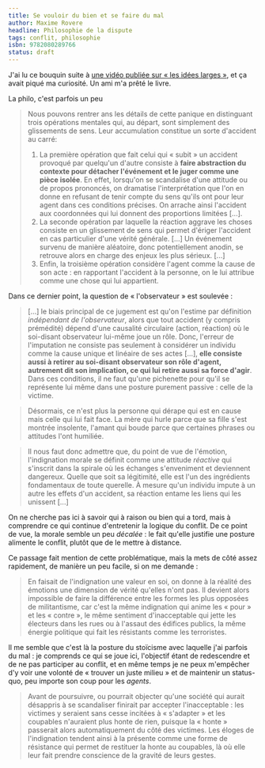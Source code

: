 ```yaml
---
title: Se vouloir du bien et se faire du mal
author: Maxime Rovere
headline: Philosophie de la dispute
tags: conflit, philosophie
isbn: 9782080289766
status: draft
---
```


J'ai lu ce bouquin suite à [une vidéo publiée sur « les idées larges »](https://www.youtube.com/watch?v=icZNfugCBIU), et ça avait piqué ma curiosité. Un ami m'a prêté le livre.

La philo, c'est parfois un peu 

> Nous pouvons rentrer ans les détails de cette panique en distinguant trois opérations mentales qui, au départ, sont simplement des glissements de sens. Leur accumulation constitue un sorte d'accident au carré:
> 
> 1. La première opération que fait celui qui « subit » un accident provoqué par quelqu'un d'autre consiste à **faire abstraction du contexte pour détacher l'événement et le juger comme une pièce isolée**. En effet, lorsqu'on se scandalise d'une attitude ou de propos prononcés, on dramatise l'interprétation que l'on en donne en refusant de tenir compte du sens qu'ils ont pour leur agent dans ces conditions précises. On arrache ainsi l'accident aux coordonnées qui lui donnent des proportions limitées  [...].
> 2. La seconde opération par laquelle la réaction aggrave les choses consiste en un glissement de sens qui permet d'ériger l'accident en cas particulier d'une vérité générale. [...] Un événement survenu de manière aléatoire, donc potentiellement anodin, se retrouve alors en charge des enjeux les plus sérieux. [...]
> 3. Enfin, la troisième opération considère l'agent comme la cause de son acte : en rapportant l'accident à la personne, on le lui attribue comme une chose qui lui appartient. 

Dans ce dernier point, la question de « l'observateur » est soulevée :

> [...] le biais principal de ce jugement est qu'on l'estime par définition *indépendant de l'observateur*, alors que tout accident (y compris prémédité) dépend d'une causalité circulaire (action, réaction) où le soi-disant observateur lui-même joue un rôle. Donc, l'erreur de l'imputation ne consiste pas seulement à considérer un individu comme la cause unique et linéaire de ses actes [...], **elle consiste aussi à retirer au soi-disant observateur son rôle d'agent, autrement dit son implication, ce qui lui retire aussi sa force d'agir**. Dans ces conditions, il ne faut qu'une pichenette pour qu'il se représente lui même dans une posture purement passive : celle de la victime.

> Désormais, ce n'est plus la personne qui dérape qui est en cause mais celle qui lui fait face. La mère qui hurle parce que sa fille s'est montrée insolente, l'amant qui boude parce que certaines phrases ou attitudes l'ont humiliée.


> Il nous faut donc admettre que, du point de vue de l'émotion, l'indignation morale se définit comme une attitude *réactive* qui s'inscrit dans la spirale où les échanges s'enveniment et deviennent dangereux. Quelle que soit sa légitimité, elle est l'un des ingrédients fondamentaux de toute querelle. À mesure qu'un individu impute à un autre les effets d'un accident, sa réaction entame les liens qui les unissent [...]

On ne cherche pas ici à savoir qui à raison ou bien qui a tord, mais à comprendre ce qui continue d'entretenir la logique du conflit. De ce point de vue, la morale semble un peu *décalée* : le fait qu'elle justifie une posture alimente le conflit, plutôt que de le mettre à distance.

Ce passage fait mention de cette problématique, mais la mets de côté assez rapidement, de manière un peu facile, si on me demande :

> En faisait de l'indignation une valeur en soi, on donne à la réalité des émotions une dimension de vérité qu'elles n'ont pas. Il devient alors impossible de faire la différence entre les formes les plus opposées de militantisme, car c'est la même indignation qui anime les « pour » et les « contre », le même sentiment d'inacceptable qui jette les électeurs dans les rues ou à l'assaut des édifices publics, la même énergie politique qui fait les résistants comme les terroristes.

Il me semble que c'est là la posture du stoïcisme avec laquelle j'ai parfois du mal : je comprends ce qui se joue ici, l'objectif étant de redescendre et de ne pas participer au conflit, et en même temps je ne peux m'empêcher d'y voir une volonté de « trouver un juste milieu » et de maintenir un status-quo, peu importe son coup pour les *agents*. 

> Avant de poursuivre, ou pourrait objecter qu'une société qui aurait désappris à se scandaliser finirait par accepter l'inacceptable : les victimes y seraient sans cesse incitées à « s'adapter » et les coupables n'auraient plus honte de rien, puisque la « honte » passerait alors automatiquement du côté des victimes. Les éloges de l'indignation tendent ainsi à la présente comme une forme de résistance qui permet de restituer la honte au coupables, là où elle leur fait prendre conscience de la gravité de leurs gestes. 